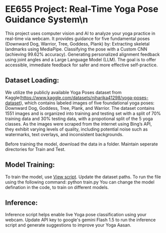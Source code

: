 # EE655 Project: Real-Time Yoga Pose Guidance System\n
This project uses computer vision and AI to analyze your yoga practice in real-time via webcam. It provides guidance for five fundamental poses (Downward Dog, Warrior, Tree, Goddess, Plank) by:
Extracting skeletal landmarks using MediaPipe.
Classifying the pose with a Custom CNN (achieving 99.62% accuracy).
Generating personalized alignment feedback using joint angles and a Large Language Model (LLM).
The goal is to offer accessible, immediate feedback for safer and more effective self-practice.


## Dataset Loading:
We utilize the publicly available Yoga Poses dataset from Kaggle(https://www.kaggle.com/datasets/niharika41298/yoga-poses-dataset), which contains labeled images of five foundational yoga poses: Downward Dog, Goddess, Tree, Plank,
and Warrior. The dataset contains 1551 images and is organized into training and testing set with a split of 70% training data and 30% testing data, with a propotional split of the
5 yoga classes. As the images were scraped from the internet using Bing’s API, they exhibit varying levels of quality, including potential noise such as watermarks, text overlays,
and inconsistent backgrounds.

Before training the model, download the data in a folder. Maintain seperate directories for Train and Test.

## Model Training:
To train the model, use [View script](train.py). Update the dataset paths. To run the file using the following command: python train.py
You can change the model defination in the code, to train on different models.

## Inference:
Inference script helps enable live Yoga pose classification using your webcam. Update API key to google's gemini Flash 1.5 to run the inference script and generate suggestions to improve your Yoga Aasan.
